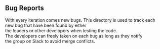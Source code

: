 ## Bug Reports
With every iteration comes new bugs.
This directory is used to track each new bug that have been found by either <br>
the leaders or other developers when testing the code. <br>
The developers can freely taken on each bug as long as they notify <br>
the group on Slack to avoid merge conflicts.
